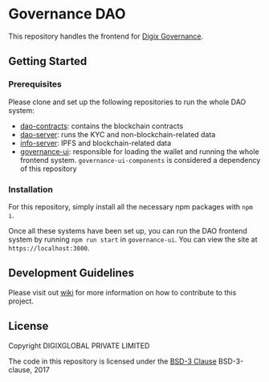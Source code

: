 # Governance DAO

This repository handles the frontend for
[Digix Governance](https://community.digix.global/#/).

## Getting Started
### Prerequisites

Please clone and set up the following repositories to run the whole DAO system:

- [dao-contracts](https://github.com/DigixGlobal/dao-contracts): contains the
  blockchain contracts
- [dao-server](https://github.com/DigixGlobal/dao-server): runs the KYC and
  non-blockchain-related data
- [info-server](https://github.com/DigixGlobal/info-server): IPFS and
  blockchain-related data
- [governance-ui](https://github.com/DigixGlobal/governance-ui): responsible for
  loading the wallet and running the whole frontend system.
  `governance-ui-components` is considered a dependency of this repository

### Installation

For this repository, simply install all the necessary npm packages with `npm i`.

Once all these systems have been set up, you can run the DAO frontend system by
running `npm run start` in `governance-ui`. You can view the site at
`https://localhost:3000`.

## Development Guidelines

Please visit out [wiki](https://github.com/DigixGlobal/governance-ui-components/wiki) for more information on how to contribute to this project.

## License

Copyright DIGIXGLOBAL PRIVATE LIMITED

The code in this repository is licensed under the
[BSD-3 Clause](https://opensource.org/licenses/BSD-3-Clause)
BSD-3-clause, 2017
